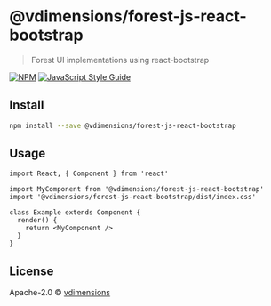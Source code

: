 # @vdimensions/forest-js-react-bootstrap

> Forest UI implementations using react-bootstrap

[![NPM](https://img.shields.io/npm/v/@vdimensions/forest-js-react-bootstrap.svg)](https://www.npmjs.com/package/@vdimensions/forest-js-react-bootstrap) [![JavaScript Style Guide](https://img.shields.io/badge/code_style-standard-brightgreen.svg)](https://standardjs.com)

## Install

```bash
npm install --save @vdimensions/forest-js-react-bootstrap
```

## Usage

```tsx
import React, { Component } from 'react'

import MyComponent from '@vdimensions/forest-js-react-bootstrap'
import '@vdimensions/forest-js-react-bootstrap/dist/index.css'

class Example extends Component {
  render() {
    return <MyComponent />
  }
}
```

## License

Apache-2.0 © [vdimensions](https://gitlab.com/vdimensions)
